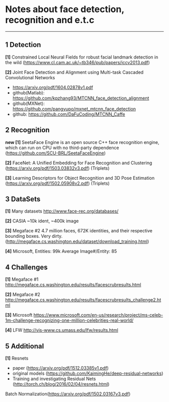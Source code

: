 # Notes about face detection, recognition and e.t.c


---------------------------------------

## 1 Detection
**[1]** Constrained Local Neural Fields for robust facial landmark detection in the wild (https://www.cl.cam.ac.uk/~tb346/pub/papers/iccv2013.pdf)

**[2]** Joint Face Detection and Alignment using Multi-task Cascaded Convolutional Networks 

 - https://arxiv.org/pdf/1604.02878v1.pdf
 - github(Matlab): https://github.com/kpzhang93/MTCNN_face_detection_alignment
 - github(MXNet): https://github.com/pangyupo/mxnet_mtcnn_face_detection
 - github: https://github.com/DaFuCoding/MTCNN_Caffe

## 2 Recognition

**new [1]** SeetaFace Engine is an open source C++ face recognition engine, which can run on CPU with no third-party dependence (https://github.com/SCU-BRL/SeetaFaceEngine)

**[2]** FaceNet: A Unified Embedding for Face Recognition and Clustering (https://arxiv.org/pdf/1503.03832v3.pdf) (Triplets)

**[3]** Learning Descriptors for Object Recognition and 3D Pose Estimation (https://arxiv.org/pdf/1502.05908v2.pdf) (Triplets)

## 3 DataSets
**[1]** Many datasets http://www.face-rec.org/databases/

**[2]** CASIA ~10k ident, ~400k image 

**[3]** Megaface #2 4.7 million faces, 672K identities, and their respective bounding boxes. Very dirty. (http://megaface.cs.washington.edu/dataset/download_training.html) 

**[4]** Microsoft, Entities: 99k   Average Image#/Entity: 85


## 4 Challenges
**[1]** Megaface #1 http://megaface.cs.washington.edu/results/facescrubresults.html

**[2]** Megaface #2 http://megaface.cs.washington.edu/results/facescrubresults_challenge2.html

**[3]** Microsoft https://www.microsoft.com/en-us/research/project/ms-celeb-1m-challenge-recognizing-one-million-celebrities-real-world/

**[4]** LFW http://vis-www.cs.umass.edu/lfw/results.html

## 5 Additional
**[1]** Resnets
 - paper (https://arxiv.org/pdf/1512.03385v1.pdf)
 - original models (https://github.com/KaimingHe/deep-residual-networks)
 - Training and investigating Residual Nets (http://torch.ch/blog/2016/02/04/resnets.html)


 Batch Normalization(https://arxiv.org/pdf/1502.03167v3.pdf)








